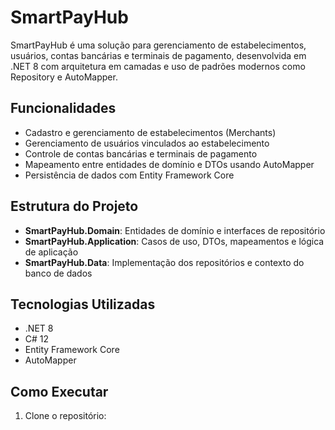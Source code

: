 # SmartPayHub

SmartPayHub é uma solução para gerenciamento de estabelecimentos, usuários, contas bancárias e terminais de pagamento, desenvolvida em .NET 8 com arquitetura em camadas e uso de padrões modernos como Repository e AutoMapper.

## Funcionalidades

- Cadastro e gerenciamento de estabelecimentos (Merchants)
- Gerenciamento de usuários vinculados ao estabelecimento
- Controle de contas bancárias e terminais de pagamento
- Mapeamento entre entidades de domínio e DTOs usando AutoMapper
- Persistência de dados com Entity Framework Core

## Estrutura do Projeto

- **SmartPayHub.Domain**: Entidades de domínio e interfaces de repositório
- **SmartPayHub.Application**: Casos de uso, DTOs, mapeamentos e lógica de aplicação
- **SmartPayHub.Data**: Implementação dos repositórios e contexto do banco de dados

## Tecnologias Utilizadas

- .NET 8
- C# 12
- Entity Framework Core
- AutoMapper

## Como Executar

1. Clone o repositório:
